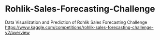 # Rohlik-Sales-Forecasting-Challenge
Data Visualization and Prediction of Rohlik Sales Forecasting Challenge
https://www.kaggle.com/competitions/rohlik-sales-forecasting-challenge-v2/overview
